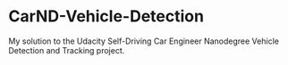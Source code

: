 # CarND-Vehicle-Detection
My solution to the Udacity Self-Driving Car Engineer Nanodegree Vehicle Detection and Tracking project.
